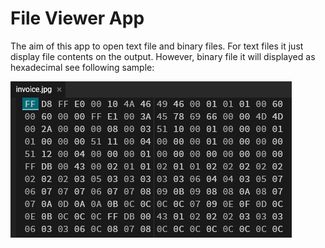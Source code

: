# File Viewer App

The aim of this app to open text file and binary files. For text files it just display file contents on the output. However, binary file it will displayed as hexadecimal see following sample:

![Sample Hex View](/images/hex-editor.png)